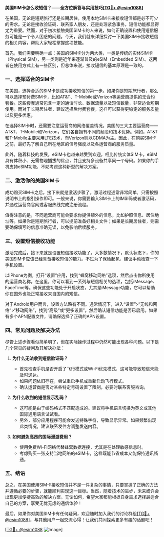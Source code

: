 **美国SIM卡怎么收短信？——全方位解答与实用技巧[[TG💪+ @esim1088](https://t.me/s/esim1088)]**

在美国，无论是短期旅行还是长期居住，使用本地SIM卡来接收短信都是必不可少的需求。无论是接收验证码、联系家人朋友，还是处理紧急事务，短信功能都显得尤为重要。然而，对于初次接触美国SIM卡的人来说，如何正确设置和使用短信服务可能是一个令人困惑的问题。今天，我们就来详细探讨一下美国SIM卡接收短信的相关内容，帮助大家轻松掌握这项技能。

首先，我们需要明确一点：美国的SIM卡分为两大类，一类是传统的实体SIM卡（Physical SIM），另一类则是近年来逐渐普及的eSIM（Embedded SIM）。这两者在使用方式上有一些区别，但总体来说，接收短信的基本原理是一致的。

### 一、选择适合的SIM卡

在美国，选择合适的SIM卡是成功接收短信的第一步。如果你是短期旅行者，那么可以选择预付费SIM卡，比如AT&T、T-Mobile或Verizon等运营商提供的无合约套餐。这些套餐通常包含一定的通话时长、数据流量以及短信数量，非常适合短期使用。而对于长期居住者，建议选择后付费套餐，这样可以获得更稳定的服务质量以及更多优惠。

在选择SIM卡时，还需要注意运营商的网络覆盖情况。美国的三大主要运营商——AT&T、T-Mobile和Verizon，它们各自拥有不同的频段和技术优势。例如，AT&T和T-Mobile主要采用LTE技术，而Verizon则以CDMA为主。因此，在购买SIM卡之前，最好先了解自己所在地区的信号强度以及各运营商的服务质量。

此外，随着科技的发展，eSIM卡也越来越受到欢迎。相比传统实体SIM卡，eSIM具有体积小、无需物理插拔的优点，并且支持多设备共享同一个号码。如果你的手机支持eSIM功能，不妨考虑这种新型的解决方案。

### 二、激活你的美国SIM卡

成功购买SIM卡之后，接下来就是激活步骤了。激活过程通常非常简单，只需按照说明书上的指引操作即可。一般来说，你需要输入SIM卡上的IMSI码或者激活码，并通过运营商官网或客服热线完成注册流程。

值得注意的是，不同运营商可能会要求你提供额外的信息，比如护照信息、居住地址等。如果你是短期旅行者，可以提前准备好相关文件；如果是长期居住者，则需要确保填写的信息准确无误，以免影响后续服务。

### 三、设置短信接收功能

激活完成后，接下来就是设置短信接收功能了。大多数情况下，默认状态下，你的美国SIM卡应该已经具备接收短信的能力。不过为了保险起见，建议手动检查一下手机设置。

以iPhone为例，打开“设置”应用，找到“蜂窝移动网络”选项，然后点击你所使用的运营商名称。在这里，你可以看到一系列与短信相关的选项，包括iMessage、FaceTime等。确保这些功能处于开启状态，尤其是iMessage功能，它可以帮助你在国外也能正常接收来自国内的短信。

对于Android用户而言，设置方法略有不同。通常情况下，进入“设置”>“无线和网络”>“移动网络”，找到“高级”或“更多设置”，然后确认短信功能是否已启用。如果有多个APN配置文件，请确保选择了正确的APN设置。

### 四、常见问题及解决办法

尽管上述步骤看似简单明了，但在实际操作过程中仍然可能出现各种问题。以下是几个常见的疑问及其解决办法：

1. **为什么无法收到短信验证码？**
   - 首先检查手机是否开启了飞行模式或Wi-Fi优先模式，这可能导致短信未能及时送达。
   - 如果问题依旧存在，尝试重启手机或重新启动飞行模式。
   - 确认运营商是否对某些特定号码设置了限制，必要时联系客服咨询。

2. **为什么收到的短信显示乱码？**
   - 这可能是由于编码格式不匹配造成的。建议将手机语言切换为英文或其他国际通用语言试试看。
   - 另外，部分应用程序可能会发送特殊字符，导致显示异常。如果频繁出现此类情况，建议联系发件方调整发送内容。

3. **如何避免高昂的国际漫游费用？**
   - 使用免费Wi-Fi网络代替蜂窝数据连接，尤其是在处理敏感信息时。
   - 考虑购买一张支持当地网络的eSIM卡，这样既能节省成本又能保持通讯畅通。

### 五、结语

总之，在美国使用SIM卡接收短信并不是一件复杂的事情，只要掌握了正确的方法并遵循必要的步骤，就能顺利实现这一目标。当然，随着技术的进步，未来或许会出现更加便捷高效的解决方案。无论如何，希望大家都能根据自身需求选择最适合自己的方案，享受无忧无虑的通信体验！

最后，如果你对美国SIM卡有任何疑问，欢迎随时加入我们的讨论群组[[TG💪+ @esim1088](https://t.me/s/esim1088)]，与其他用户一起交流心得！让我们共同探索更多有趣的话题吧！

[[TG💪+ @esim1088](https://t.me/s/esim1088) ![Image](https://i.postimg.cc/4NQfJmqS/Snipaste-2025-05-13-00-14-12.png)]